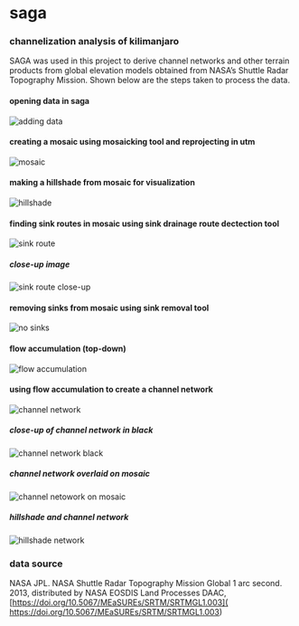 # saga
### channelization analysis of kilimanjaro
SAGA was used in this project to derive channel networks and other terrain products from global elevation models obtained from NASA’s Shuttle Radar Topography Mission. Shown below are the steps taken to process the data.

#### opening data in saga
![adding data](channelization/images/addingData.png)
#### creating a mosaic using mosaicking tool and reprojecting in utm
![mosaic](channelization/images/mosaic.PNG)
#### making a hillshade from mosaic for visualization
![hillshade](channelization/images/hillshade.PNG)
#### finding sink routes in mosaic using sink drainage route dectection tool
![sink route](channelization/images/sinkRoute.PNG)
##### close-up image
![sink route close-up](channelization/images/sinkRouteClose.png)
#### removing sinks from mosaic using sink removal tool
![no sinks](channelization/images/mosaicNoSinks.PNG)
#### flow accumulation (top-down)
![flow accumulation](channelization/images/flowAccumulation.PNG)
#### using flow accumulation to create a channel network
![channel network](channelization/images/channelNetwork.PNG)
##### close-up of channel network in black
![channel network black](channelization/images/channelNetworkClose.png)
##### channel network overlaid on mosaic
![channel netowork on mosaic](channelization/images/mosaicChannel.PNG)
##### hillshade and channel network
![hillshade network](channelization/images/hillshadeChannelNetwork.png)

### data source
NASA JPL. NASA Shuttle Radar Topography Mission Global 1 arc second. 2013, distributed by NASA EOSDIS Land Processes DAAC, [https://doi.org/10.5067/MEaSUREs/SRTM/SRTMGL1.003]( https://doi.org/10.5067/MEaSUREs/SRTM/SRTMGL1.003)

